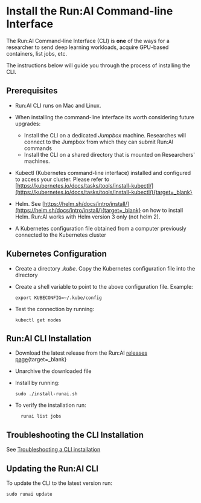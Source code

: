 # Install the Run:AI Command-line Interface

The Run:AI Command-line Interface (CLI) is __one__ of the ways for a researcher to send deep learning workloads, acquire GPU-based containers, list jobs, etc.

The instructions below will guide you through the process of installing the CLI.

## Prerequisites

*   Run:AI CLI runs on Mac and Linux. 
*   When installing the command-line interface its worth considering future upgrades:
     * Install the CLI on a dedicated _Jumpbox_ machine. Researches will connect to the Jumpbox from which they can submit Run:AI commands
     * Install the CLI on a shared directory that is mounted on Researchers' machines.  

*   Kubectl (Kubernetes command-line interface) installed and configured to access your cluster. Please refer to [https://kubernetes.io/docs/tasks/tools/install-kubectl/](https://kubernetes.io/docs/tasks/tools/install-kubectl/){target=_blank}
*   Helm. See [https://helm.sh/docs/intro/install/](https://helm.sh/docs/intro/install/){target=_blank} on how to install Helm. Run:AI works with Helm version 3 only (not helm 2).
*   A Kubernetes configuration file obtained from a computer previously connected to the Kubernetes cluster


## Kubernetes Configuration

*   Create a directory _.kube_. Copy the Kubernetes configuration file into the directory
*   Create a shell variable to point to the above configuration file. Example:

        export KUBECONFIG=~/.kube/config

*   Test the connection by running:

        kubectl get nodes

## Run:AI CLI Installation

*   Download the latest release from the Run:AI [releases page](https://github.com/run-ai/runai-cli/releases){target=_blank}
*   Unarchive the downloaded file
*   Install by running:

        sudo ./install-runai.sh

* To verify the installation run:

        runai list jobs


## Troubleshooting the CLI Installation

See [Troubleshooting a CLI installation](cli-troubleshooting.md)

## Updating the Run:AI CLI

To update the CLI to the latest version run:

    sudo runai update